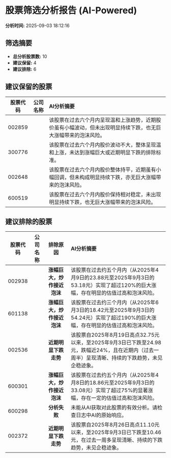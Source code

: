 # 股票筛选分析报告 (AI-Powered)

**分析时间:** 2025-09-03 18:12:16

## 筛选摘要

- **总分析股票数:** 10
- **建议保留:** 4
- **建议排除:** 6

## 建议保留的股票

| 股票代码 | 公司名称 | AI分析摘要 |
|:---:|:---:|:---|
| 002859 |  | 该股票在过去六个月内呈现温和上涨趋势，近期股价虽有小幅波动，但未出现明显持续下跌，也无巨大涨幅带来的泡沫风险。 |
| 300776 |  | 该股票在过去六个月内股价波动不大，整体呈现温和上涨，未达到涨幅巨大或近期明显下跌的排除标准。 |
| 002648 |  | 该股票在过去六个月内股价整体持平，近期虽有小幅回调，但未构成明显持续下跌，亦无巨大涨幅带来的泡沫风险。 |
| 600519 |  | 该股票在过去六个月内股价保持相对稳定，未出现明显持续下跌，也无巨大涨幅带来的泡沫风险。 |

## 建议排除的股票

| 股票代码 | 公司名称 | 排除原因 | AI分析摘要 |
|:---:|:---:|:---:|:---|
| 002938 |  | **涨幅巨大，炒作接近泡沫** | 该股票在过去约五个月内（从2025年4月9日的23.88元至2025年9月3日的53.18元）实现了超过120%的巨大涨幅，存在明显的估值过高和泡沫风险。 |
| 601138 |  | **涨幅巨大，炒作接近泡沫** | 该股票在过去约三个月内（从2025年6月3日的18.42元至2025年9月3日的54.24元）实现了超过190%的巨大涨幅，存在明显的估值过高和泡沫风险。 |
| 002536 |  | **近期明显下跌走势** | 该股票自2025年8月19日高点32.75元以来，至2025年9月3日已下跌至24.98元，跌幅近24%，且在近期内（过去一周半）呈现清晰、持续的下跌趋势，未见企稳迹象。 |
| 600301 |  | **涨幅巨大，炒作接近泡沫** | 该股票在过去约五个月内（从2025年4月8日的18.86元至2025年9月3日的33.08元）实现了超过75%的显著涨幅，存在一定的估值过高和泡沫风险。 |
| 600298 |  | **分析失败** | 未能从AI获取对此股票的有效分析。请检查日志中AI的原始响应。 |
| 002372 |  | **近期明显下跌走势** | 该股票自2025年8月26日高点11.10元以来，至2025年9月3日已下跌至10.46元，在过去一周多呈现清晰、持续的下跌趋势，未见企稳迹象。 |
